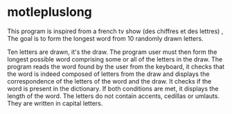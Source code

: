 # motlepluslong
This program is inspired from a french tv show (des chiffres et des lettres) , The goal is to form the longest word from 10 randomly drawn letters.

Ten letters are drawn, it's the draw. The program user must then form the longest possible word comprising some or all of the letters in the draw.
The program reads the word found by the user from the keyboard, it checks that the word is indeed composed of letters from the draw and displays the correspondence of the letters of the word and the draw.
It checks if the word is present in the dictionary. If both conditions are met, it displays the length of the word.
The letters do not contain accents, cedillas or umlauts. They are written in capital letters.
